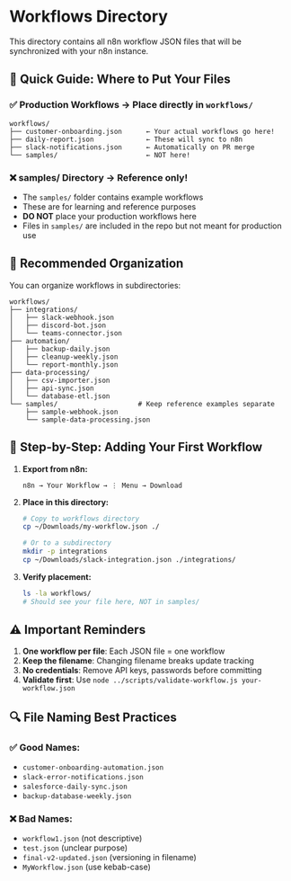 # Workflows Directory

This directory contains all n8n workflow JSON files that will be synchronized with your n8n instance.

## 🎯 Quick Guide: Where to Put Your Files

### ✅ Production Workflows → Place directly in `workflows/`
```
workflows/
├── customer-onboarding.json      ← Your actual workflows go here!
├── daily-report.json             ← These will sync to n8n
├── slack-notifications.json      ← Automatically on PR merge
└── samples/                      ← NOT here!
```

### ❌ samples/ Directory → Reference only!
- The `samples/` folder contains example workflows
- These are for learning and reference purposes
- **DO NOT** place your production workflows here
- Files in `samples/` are included in the repo but not meant for production use

## 📁 Recommended Organization

You can organize workflows in subdirectories:

```
workflows/
├── integrations/
│   ├── slack-webhook.json
│   ├── discord-bot.json
│   └── teams-connector.json
├── automation/
│   ├── backup-daily.json
│   ├── cleanup-weekly.json
│   └── report-monthly.json
├── data-processing/
│   ├── csv-importer.json
│   ├── api-sync.json
│   └── database-etl.json
└── samples/                    # Keep reference examples separate
    ├── sample-webhook.json
    └── sample-data-processing.json
```

## 📝 Step-by-Step: Adding Your First Workflow

1. **Export from n8n:**
   ```
   n8n → Your Workflow → ⋮ Menu → Download
   ```

2. **Place in this directory:**
   ```bash
   # Copy to workflows directory
   cp ~/Downloads/my-workflow.json ./
   
   # Or to a subdirectory
   mkdir -p integrations
   cp ~/Downloads/slack-integration.json ./integrations/
   ```

3. **Verify placement:**
   ```bash
   ls -la workflows/
   # Should see your file here, NOT in samples/
   ```

## ⚠️ Important Reminders

1. **One workflow per file**: Each JSON file = one workflow
2. **Keep the filename**: Changing filename breaks update tracking
3. **No credentials**: Remove API keys, passwords before committing
4. **Validate first**: Use `node ../scripts/validate-workflow.js your-workflow.json`

## 🔍 File Naming Best Practices

### ✅ Good Names:
- `customer-onboarding-automation.json`
- `slack-error-notifications.json`
- `salesforce-daily-sync.json`
- `backup-database-weekly.json`

### ❌ Bad Names:
- `workflow1.json` (not descriptive)
- `test.json` (unclear purpose)
- `final-v2-updated.json` (versioning in filename)
- `MyWorkflow.json` (use kebab-case)